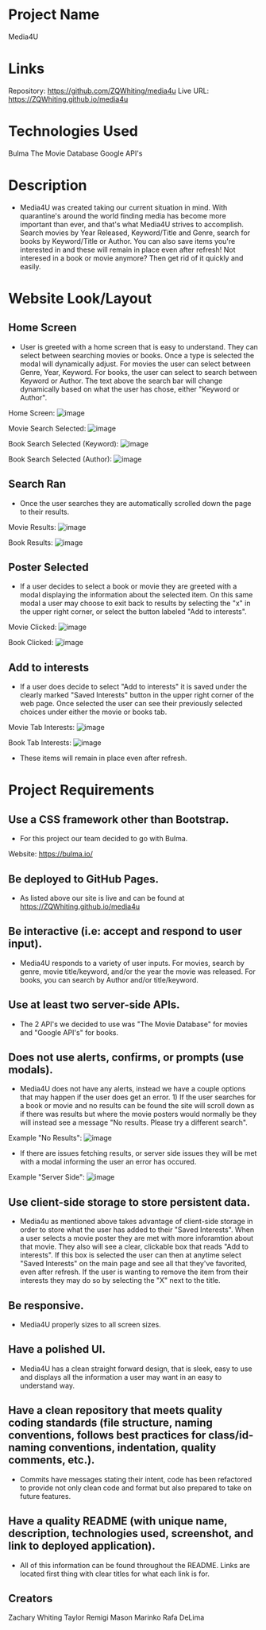 # Project Name
 Media4U


# Links
Repository: https://github.com/ZQWhiting/media4u
Live URL: https://ZQWhiting.github.io/media4u


# Technologies Used
Bulma
The Movie Database
Google API's


# Description

- Media4U was created taking our current situation in mind. With quarantine's around the world finding media has become more important than ever, and that's what Media4U strives to accomplish. Search movies by Year Released, Keyword/Title and Genre, search for books by Keyword/Title or Author. You can also save items you're interested in and these will remain in place even after refresh! Not interesed in a book or movie anymore? Then get rid of it quickly and easily.


# Website Look/Layout


## Home Screen

- User is greeted with a home screen that is easy to understand. They can select between searching movies or books. Once a type is selected the modal will dynamically adjust. For movies the user can select between Genre, Year, Keyword. For books, the user can select to search between Keyword or Author. The text above the search bar will change dynamically based on what the user has chose, either "Keyword or Author".

Home Screen: ![image](./assets/images/home-screen.png)

Movie Search Selected: ![image](./assets/images/movies-search.png)

Book Search Selected (Keyword): ![image](./assets/images/books-search.png)

Book Search Selected (Author): ![image](./assets/images/books-search-author.png)


## Search Ran

- Once the user searches they are automatically scrolled down the page to their results.

Movie Results:  ![image](./assets/images/movie-results.png)

Book Results: ![image](./assets/images/book-results.png)


## Poster Selected

- If a user decides to select a book or movie they are greeted with a modal displaying the information about the selected item. On this same modal a user may choose to exit back to results by selecting the "x" in the upper right corner, or select the button labeled "Add to interests".

Movie Clicked: ![image](./assets/images/movie-selected.png)

Book Clicked: ![image](./assets/images/book-selected.png)


## Add to interests

- If a user does decide to select "Add to interests" it is saved under the clearly marked "Saved Interests" button in the upper right corner of the web page. Once selected the user can see their previously selected choices under either the movie or books tab.

Movie Tab Interests: ![image](./assets/images/movie-interests.png)

Book Tab Interests: ![image](./assets/images/book-interests.png)

- These items will remain in place even after refresh.


# Project Requirements

## Use a CSS framework other than Bootstrap.

- For this project our team decided to go with Bulma.

Website: https://bulma.io/

## Be deployed to GitHub Pages.

- As listed above our site is live and can be found at https://ZQWhiting.github.io/media4u

## Be interactive (i.e: accept and respond to user input).

- Media4U responds to a variety of user inputs. For movies, search by genre, movie title/keyword, and/or the year the movie was released. For books, you can search by Author and/or title/keyword.

## Use at least two server-side APIs.

- The 2 API's we decided to use was "The Movie Database" for movies and "Google API's" for books.

## Does not use alerts, confirms, or prompts (use modals).

- Media4U does not have any alerts, instead we have a couple options that may happen if the user does get an error. 1) If the user searches for a book or movie and no results can be found the site will scroll down as if there was results but where the movie posters would normally be they will instead see a message "No results. Please try a different search".

Example "No Results": ![image](./assets/images/no-results-message.png)

- If there are issues fetching results, or server side issues they will be met with a modal informing the user an error has occured.

Example "Server Side": ![image](./assets/images/media4u-error-modal.png)

## Use client-side storage to store persistent data.

- Media4u as mentioned above takes advantage of client-side storage in order to store what the user has added to their "Saved Interests". When a user selects a movie poster they are met with more inforamtion about that movie. They also will see a clear, clickable box that reads "Add to interests". If this box is selected the user can then at anytime select "Saved Interests" on the main page and see all that they've favorited, even after refresh. If the user is wanting to remove the item from their interests they may do so by selecting the "X" next to the title.

## Be responsive.

- Media4U properly sizes to all screen sizes.

## Have a polished UI.

- Media4U has a clean straight forward design, that is sleek, easy to use and displays all the information a user may want in an easy to understand way.

## Have a clean repository that meets quality coding standards (file structure, naming conventions, follows best practices for class/id-naming conventions, indentation, quality comments, etc.).

- Commits have messages stating their intent, code has been refactored to provide not only clean code and format but also prepared to take on future features.

## Have a quality README (with unique name, description, technologies used, screenshot, and link to deployed application). 

- All of this information can be found throughout the README. Links are located first thing with clear titles for what each link is for.


## Creators
Zachary Whiting
Taylor Remigi
Mason Marinko
Rafa DeLima